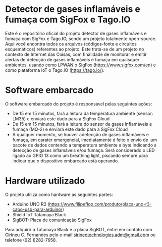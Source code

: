 # Detector de gases inflamáveis e fumaça com SigFox e Tago.IO

Este é o repositório oficial do projeto detector de gases inflamáveis e fumaça com SigFox e Tago.IO, sendo um projeto totalmente open-source. Aqui você encontra todos os arquivos (códigos-fonte e circuitos esquemáticos) referentes ao projeto.
Este trata-se de um projeto no contexto de Internet das Coisas, com finalidade de monitorar e emitir alertas de detecção de gases inflamáveis e fumaça em quaisquer ambientes, usando como LPWAN o SigFox (https://www.sigfox.com/en) e como plataforma IoT o Tago.IO (https://tago.io/).

# Software embarcado

O software embarcado do projeto é responsável pelas seguintes ações:

* De 15 em 15 minutos, fará a leitura da temperatura ambiente (sensor: LM35) e enviará este dado para a SigFox Cloud
* De 15 em 15 minutos, fará a leitura do sensor de gases inflamáveis e fumaça (MQ-2) e enviará este dado para a SigFox Cloud
* A qualquer momento, se houver adetecção de gases inflamáveis e fumaça, em carater emergencial, imediatamente é feito o envio de  um pacote de dados contendo a temperatura ambiente e byte indicando a detecção de gases inflamáveis e/ou fumaça.
Será considerado o LED ligado ao GPIO 13 como um breathing light, piscando sempre para indicar que o dispositivo embarcado está operando.

# Hardware utilizado

O projeto utiliza como hardware as seguintes partes:
 
* Arduino UNO R3 (https://www.filipeflop.com/produto/placa-uno-r3-cabo-usb-para-arduino/)
* Shield IoT Tatamaya Black
* SigBOT: Placa de comunicação SigFox

Para adquirir a Tatamaya Black e a placa SigBOT, entre em contato com Cirineu C. Fernandes pelo e-mail sirineotechnologies.adm@gmail.com ou telefone (62) 8282-7958.
